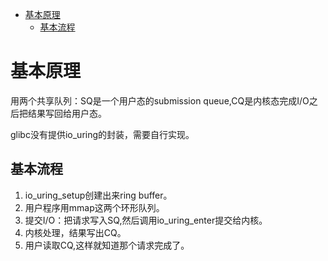 <!--toc:start-->
- [基本原理](#基本原理)
  - [基本流程](#基本流程)
<!--toc:end-->

# 基本原理

用两个共享队列：SQ是一个用户态的submission queue,CQ是内核态完成I/O之后把结果写回给用户态。

glibc没有提供io\_uring的封装，需要自行实现。

## 基本流程

1. io\_uring\_setup创建出来ring buffer。
2. 用户程序用mmap这两个环形队列。
3. 提交I/O：把请求写入SQ,然后调用io\_uring\_enter提交给内核。
4. 内核处理，结果写出CQ。
5. 用户读取CQ,这样就知道那个请求完成了。
